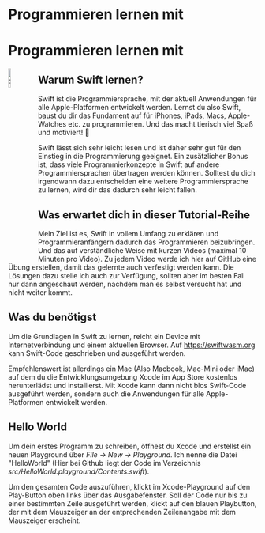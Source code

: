 # Programmieren lernen mit 

<span>
<h1>
Programmieren lernen mit 
</h1>
<img src="https://www.vectorlogo.zone/logos/swift/swift-ar21.png"
     alt="Swift"
     style="float: left; margin-right: 10px; width: 10%; height: 10%;" />
</span>

## Warum Swift lernen?
Swift ist die Programmiersprache, mit der aktuell Anwendungen für alle Apple-Platformen entwickelt werden.
Lernst du also Swift, baust du dir das Fundament auf für iPhones, iPads, Macs, Apple-Watches etc. zu programmieren. Und das macht tierisch viel Spaß und motiviert! :slightly_smiling_face:

Swift lässt sich sehr leicht lesen und ist daher sehr gut für den Einstieg in die Programmierung geeignet.
Ein zusätzlicher Bonus ist, dass viele Programmierkonzepte in Swift auf andere Programmiersprachen übertragen werden können. Solltest du dich irgendwann dazu entscheiden eine weitere Programmiersprache zu lernen, wird dir das dadurch sehr leicht fallen.

## Was erwartet dich in dieser Tutorial-Reihe
Mein Ziel ist es, Swift in vollem Umfang zu erklären und Programmieranfängern dadurch das Programmieren beizubringen.
Und das auf verständliche Weise mit kurzen Videos (maximal 10 Minuten pro Video). Zu jedem Video werde ich hier auf GitHub eine Übung erstellen, damit das gelernte auch verfestigt werden kann. Die Lösungen dazu stelle ich auch zur Verfügung, sollten aber im besten Fall nur dann angeschaut werden, nachdem man es selbst versucht hat und nicht weiter kommt. 

## Was du benötigst
Um die Grundlagen in Swift zu lernen, reicht ein Device mit Internetverbindung und einem aktuellen Browser. Auf https://swiftwasm.org kann Swift-Code geschrieben und ausgeführt werden.

Empfehlenswert ist allerdings ein Mac (Also Macbook, Mac-Mini oder iMac) auf dem du die Entwicklungsumgebung Xcode im App Store kostenlos herunterlädst und installierst. Mit Xcode kann dann nicht blos Swift-Code ausgeführt werden, sondern auch die Anwendungen für alle Apple-Platformen entwickelt werden.

## Hello World

Um dein erstes Programm zu schreiben, öffnest du Xcode und erstellst ein neuen Playground über  *File -> New -> Playground*. Ich nenne die Datei "HelloWorld" (Hier bei Github liegt der Code im Verzeichnis *src/HelloWorld.playground/Contents.swift*).

Um den gesamten Code auszuführen, klickt im Xcode-Playground auf den Play-Button oben links über das Ausgabefenster. Soll der Code nur bis zu einer bestimmten Zeile ausgeführt werden, klickt auf den blauen Playbutton, der mit dem Mauszeiger an der entprechenden Zeilenangabe mit dem Mauszeiger erscheint.






